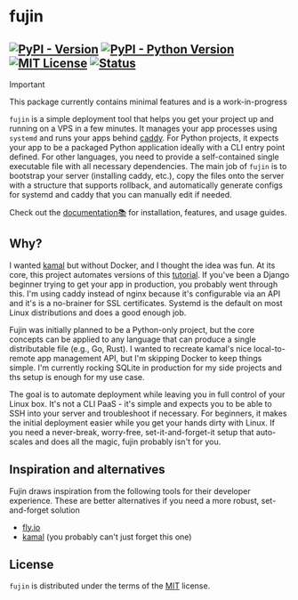 # fujin

[![PyPI - Version](https://img.shields.io/pypi/v/fujin-cli.svg)](https://pypi.org/project/fujin-cli)
[![PyPI - Python Version](https://img.shields.io/pypi/pyversions/fujin-cli.svg)](https://pypi.org/project/fujin-cli)
[![MIT License](https://img.shields.io/badge/license-MIT-blue.svg)](https://github.com/falcopackages/fujin/blob/main/LICENSE.txt)
[![Status](https://img.shields.io/pypi/status/fujin-cli.svg)](https://pypi.org/project/fujin-cli)
-----

> [!IMPORTANT]
> This package currently contains minimal features and is a work-in-progress

<!-- content:start -->

`fujin` is a simple deployment tool that helps you get your project up and running on a VPS in a few minutes. It manages your app processes using `systemd` and runs your apps behind [caddy](https://caddyserver.com/). For Python projects, 
it expects your app to be a packaged Python application ideally with a CLI entry point defined. For other languages, you need to provide a self-contained single executable file with all necessary dependencies.
The main job of `fujin` is to bootstrap your server (installing caddy, etc.), copy the files onto the server with a structure that supports rollback, and automatically generate configs for systemd and caddy that you can manually edit if needed.

Check out the [documentation📚](https://fujin.oluwatobi.dev/en/latest/) for installation, features, and usage guides.

## Why?

I wanted [kamal](https://kamal-deploy.org/) but without Docker, and I thought the idea was fun. At its core, this project automates versions of this [tutorial](https://www.digitalocean.com/community/tutorials/how-to-set-up-django-with-postgres-nginx-and-gunicorn-on-ubuntu). If you've been a Django beginner 
trying to get your app in production, you probably went through this. I'm using caddy instead of nginx because it's configurable via an API and it's is a no-brainer for SSL certificates. Systemd is the default on most Linux distributions and does a good enough job.

Fujin was initially planned to be a Python-only project, but the core concepts can be applied to any language that can produce a single distributable file (e.g., Go, Rust). I wanted to recreate kamal's nice local-to-remote app management API, but I'm skipping Docker to keep things simple. 
I'm currently rocking SQLite in production for my side projects and ths setup is enough for my use case.

The goal is to automate deployment while leaving you in full control of your Linux box. It's not a CLI PaaS - it's simple and expects you to be able to SSH into your server and troubleshoot if necessary. For beginners, it makes the initial deployment easier while you get your hands dirty with Linux.
If you need a never-break, worry-free, set-it-and-forget-it setup that auto-scales and does all the magic, fujin probably isn't for you.

## Inspiration and alternatives

Fujin draws inspiration from the following tools for their developer experience. These are better alternatives if you need a more robust, set-and-forget solution

- [fly.io](https://fly.io/)
- [kamal](https://kamal-deploy.org/) (you probably can't just forget this one)

## License

`fujin` is distributed under the terms of the [MIT](https://spdx.org/licenses/MIT.html) license.

<!-- content:end -->
